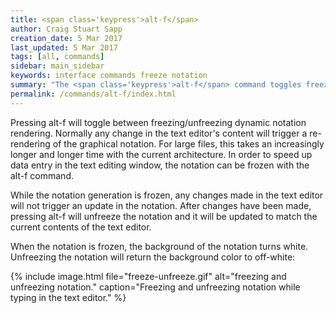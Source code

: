 ```yaml
---
title: <span class='keypress'>alt-f</span>
author: Craig Stuart Sapp
creation_date: 5 Mar 2017
last_updated: 5 Mar 2017
tags: [all, commands]
sidebar: main_sidebar
keywords: interface commands freeze notation
summary: "The <span class='keypress'>alt-f</span> command toggles freezing/unfreezing dynamic notation rendering."
permalink: /commands/alt-f/index.html
---
```


Pressing <span class="keypress">alt-f</span> will toggle between
freezing/unfreezing dynamic notation rendering.  Normally any change
in the text editor's content will trigger a re-rendering of the
graphical notation.  For large files, this takes an increasingly
longer and longer time with the current architecture.  In order to
speed up data entry in the text editing window, the notation can
be frozen with the <span class="keypress">alt-f</span> command.

While the notation generation is frozen, any changes made in the text
editor will not trigger an update in the notation.  After changes have been
made, pressing <span class="keypress">alt-f</span> will unfreeze the notation
and it will be updated to match the current contents of the text editor.

When the notation is frozen, the background of the notation turns white.  Unfreezing
the notation will return the background color to off-white:

{% include image.html
	file="freeze-unfreeze.gif"
	alt="freezing and unfreezing notation."
	caption="Freezing and unfreezing notation while typing in the text editor."
%}




